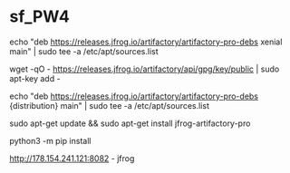 # sf_PW4

echo "deb https://releases.jfrog.io/artifactory/artifactory-pro-debs xenial main" | sudo tee -a /etc/apt/sources.list

wget -qO - https://releases.jfrog.io/artifactory/api/gpg/key/public | sudo apt-key add -

echo "deb https://releases.jfrog.io/artifactory/artifactory-pro-debs {distribution} main" | sudo tee -a /etc/apt/sources.list

sudo apt-get update && sudo apt-get install jfrog-artifactory-pro

python3 -m pip install


http://178.154.241.121:8082 - jfrog
